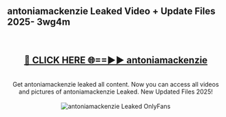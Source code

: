 <h2>antoniamackenzie Leaked Video + Update Files 2025- 3wg4m</h2>
<br>
<div align="center">
<h2><a href="https://libra.edu.pl?antoniamackenzie" rel="nofollow">🔴 CLICK HERE 🌐==►► antoniamackenzie</a></h2>
<br>
Get antoniamackenzie leaked all content. Now you can access all videos and pictures of antoniamackenzie Leaked. New Updated Files 2025!
<br>
<br>
<a href="https://libra.edu.pl?antoniamackenzie" rel="nofollow" data-target="animated-image.originalLink"><img src="https://i.ibb.co.com/WyWwxjT/player-gif2.gif" alt="antoniamackenzie Leaked OnlyFans" style="max-width: 100%; display: inline-block;" data-target="animated-image.originalImage"></a>
</div>
<br>
